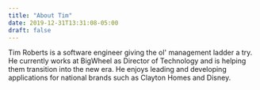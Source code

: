 ```yaml
---
title: "About Tim"
date: 2019-12-31T13:31:08-05:00
draft: false
---
```


Tim Roberts is a software engineer giving the ol' management ladder a try. He currently
works at BigWheel as Director of Technology and is helping them transition into the new era.
He enjoys leading and developing applications for national brands such as Clayton Homes and Disney. 